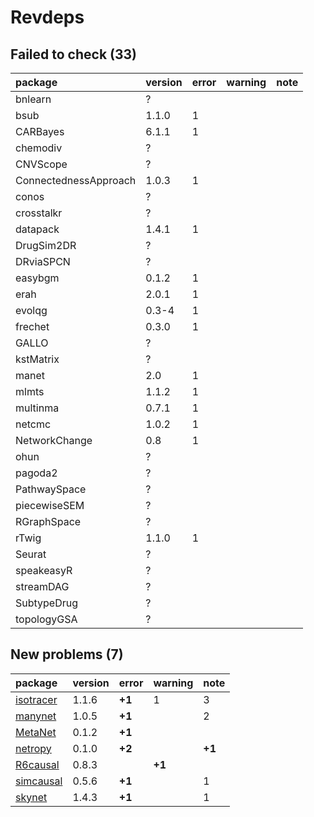 # Revdeps

## Failed to check (33)

|package               |version |error |warning |note |
|:---------------------|:-------|:-----|:-------|:----|
|bnlearn               |?       |      |        |     |
|bsub                  |1.1.0   |1     |        |     |
|CARBayes              |6.1.1   |1     |        |     |
|chemodiv              |?       |      |        |     |
|CNVScope              |?       |      |        |     |
|ConnectednessApproach |1.0.3   |1     |        |     |
|conos                 |?       |      |        |     |
|crosstalkr            |?       |      |        |     |
|datapack              |1.4.1   |1     |        |     |
|DrugSim2DR            |?       |      |        |     |
|DRviaSPCN             |?       |      |        |     |
|easybgm               |0.1.2   |1     |        |     |
|erah                  |2.0.1   |1     |        |     |
|evolqg                |0.3-4   |1     |        |     |
|frechet               |0.3.0   |1     |        |     |
|GALLO                 |?       |      |        |     |
|kstMatrix             |?       |      |        |     |
|manet                 |2.0     |1     |        |     |
|mlmts                 |1.1.2   |1     |        |     |
|multinma              |0.7.1   |1     |        |     |
|netcmc                |1.0.2   |1     |        |     |
|NetworkChange         |0.8     |1     |        |     |
|ohun                  |?       |      |        |     |
|pagoda2               |?       |      |        |     |
|PathwaySpace          |?       |      |        |     |
|piecewiseSEM          |?       |      |        |     |
|RGraphSpace           |?       |      |        |     |
|rTwig                 |1.1.0   |1     |        |     |
|Seurat                |?       |      |        |     |
|speakeasyR            |?       |      |        |     |
|streamDAG             |?       |      |        |     |
|SubtypeDrug           |?       |      |        |     |
|topologyGSA           |?       |      |        |     |

## New problems (7)

|package   |version |error  |warning |note   |
|:---------|:-------|:------|:-------|:------|
|[isotracer](problems.md#isotracer)|1.1.6   |__+1__ |1       |3      |
|[manynet](problems.md#manynet)|1.0.5   |__+1__ |        |2      |
|[MetaNet](problems.md#metanet)|0.1.2   |__+1__ |        |       |
|[netropy](problems.md#netropy)|0.1.0   |__+2__ |        |__+1__ |
|[R6causal](problems.md#r6causal)|0.8.3   |       |__+1__  |       |
|[simcausal](problems.md#simcausal)|0.5.6   |__+1__ |        |1      |
|[skynet](problems.md#skynet)|1.4.3   |__+1__ |        |1      |


